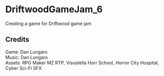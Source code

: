 # DriftwoodGameJam_6
Creating a game for Driftwood game jam
## Credits
Game: Dan Lungaro </br>
Music: Dan Lungaro </br>
Assets: RPG Maker MZ RTP, Visustella Horr School, Horror City Hospital, Cyber Sci-Fi SFX </br>
